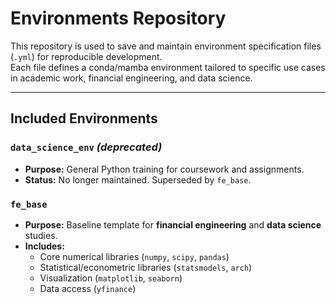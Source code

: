 # Environments Repository

This repository is used to save and maintain environment specification files (`.yml`) for reproducible development.  
Each file defines a conda/mamba environment tailored to specific use cases in academic work, financial engineering, and data science.

---

## Included Environments

### `data_science_env` *(deprecated)*
- **Purpose:** General Python training for coursework and assignments.  
- **Status:** No longer maintained. Superseded by `fe_base`.

### `fe_base`
- **Purpose:** Baseline template for **financial engineering** and **data science** studies.  
- **Includes:**
  - Core numerical libraries (`numpy`, `scipy`, `pandas`)  
  - Statistical/econometric libraries (`statsmodels`, `arch`)  
  - Visualization (`matplotlib`, `seaborn`)  
  - Data access (`yfinance`)   
